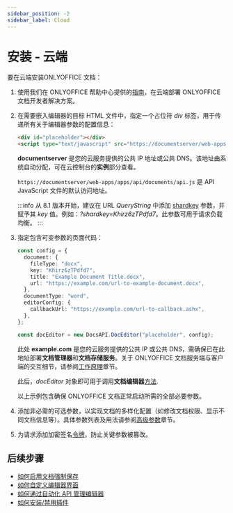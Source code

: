 ```yaml
---
sidebar_position: -2
sidebar_label: Cloud
---
```


# 安装 - 云端

要在云端安装ONLYOFFICE 文档：

1. 使用我们在 ONLYOFFICE 帮助中心提供的[指南](https://helpcenter.onlyoffice.com/installation/docs-developer-index.aspx?from=api)，在云端部署 ONLYOFFICE 文档开发者解决方案。

2. 在需要嵌入编辑器的目标 HTML 文件中，指定一个占位符 *div* 标签，用于传递所有关于编辑器参数的配置信息：

   ```html
   <div id="placeholder"></div>
   <script type="text/javascript" src="https://documentserver/web-apps/apps/api/documents/api.js"></script>
   ```

   **documentserver** 是您的云服务提供的公共 IP 地址或公共 DNS。该地址由系统自动分配，可在云控制台的**实例**部分查看。

   `https://documentserver/web-apps/apps/api/documents/api.js` 是 API JavaScript 文件的默认访问地址。
   
   :::info
   从 8.1 版本开始，建议在 URL *QueryString* 中添加 [shardkey](../how-it-works/how-it-works.md#shard-key) 参数，并赋予其 *key* 值。例如：*?shardkey=Khirz6zTPdfd7*。此参数可用于请求负载均衡。
   :::

3. 指定包含可变参数的页面代码：

   ``` ts
   const config = {
     document: {
       fileType: "docx",
       key: "Khirz6zTPdfd7",
       title: "Example Document Title.docx",
       url: "https://example.com/url-to-example-document.docx",
     },
     documentType: "word",
     editorConfig: {
       callbackUrl: "https://example.com/url-to-callback.ashx",
     },
   };

   const docEditor = new DocsAPI.DocEditor("placeholder", config);
   ```

   此处 **example.com** 是您的云服务提供的公共 IP 或公共 DNS，需确保已在此地址部署**文档管理器**和**文档存储服务**。关于 ONLYOFFICE 文档服务端与客户端的交互细节，请参阅[工作原理](../how-it-works/how-it-works.md)章节。

   此后，*docEditor* 对象即可用于调用**文档编辑器**[方法](../../usage-api/methods.md).

   以上示例包含确保 ONLYOFFICE 文档正常启动所需的全部必要参数。

4. 添加非必需的可选参数，以实现文档的多样化配置（如修改文档权限、显示不同文档信息等）。具体参数列表及用法请参阅[高级参数](../../usage-api/advanced-parameters.md)章节。

5. 为请求添加加密签名[令牌](../../additional-api/signature/signature.md)，防止关键参数被篡改。

## 后续步骤

- [如何启用文档强制保存](../how-it-works/saving-file.md#force-saving)
- [如何自定义编辑器界面](../../usage-api/config/editor/customization/customization-standard-branding.md)
- [如何通过自动化 API 管理编辑器](../../usage-api/automation-api.md)
- [如何安装/禁用插件](../../usage-api/config/editor/plugins.md)
